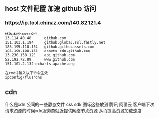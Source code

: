 ## host 文件配置 加速 github 访问

### https://ip.tool.chinaz.com/140.82.121.4

```
修改本地hosts文件
13.114.40.48	  github.com
151.101.1.194	  github.global.ssl.fastly.net
185.199.110.154   github.githubassets.com
185.199.108.153   assets-cdn.github.com
13.230.158.120	  api.github.com
52.192.72.89	  www.github.com
151.101.2.132 echarts.apache.org

在cmd中输入以下命令生效
ipconfig/flushdns
```

## cdn
什么是cdn
公司的一些静态文件 css sdk 图标这些放到 腾讯 阿里云
客户端下次请求资源的时候cdn服务商就近提供网络节点资源 从而提高资源加载速度